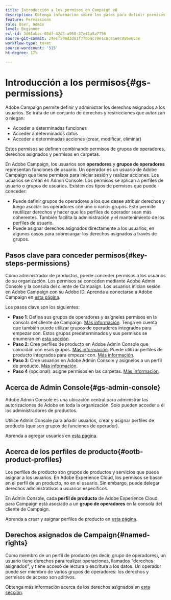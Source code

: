 ```yaml
---
title: Introducción a los permisos en Campaign v8
description: Obtenga información sobre los pasos para definir permisos en Campaign v8
feature: Permissions
role: User, Admin
level: Beginner
exl-id: 3d61abac-03df-42d3-a950-37e41a5a7756
source-git-commit: 24ecf598d3d01f7fb59c70e1c8c81e9c086e653e
workflow-type: tm+mt
source-wordcount: '515'
ht-degree: 17%

---
```


# Introducción a los permisos{#gs-permissions}

Adobe Campaign permite definir y administrar los derechos asignados a los usuarios. Se trata de un conjunto de derechos y restricciones que autorizan o niegan:

* Acceder a determinadas funciones
* Acceder a determinados datos
* Acceder a determinadas acciones (crear, modificar, eliminar)

Estos permisos se definen combinando permisos de grupos de operadores, derechos asignados y permisos en carpetas.

En Adobe Campaign, los usuarios son **operadores** y **grupos de operadores** representan funciones de usuario. Un operador es un usuario de Adobe Campaign que tiene permisos para iniciar sesión y realizar acciones. Los usuarios se crean en Admin Console. Los permisos se aplican a perfiles de usuario o grupos de usuarios. Existen dos tipos de permisos que puede conceder:

* Puede definir grupos de operadores a los que desee atribuir derechos y luego asociar los operadores con uno o varios grupos. Esto permite reutilizar derechos y hacer que los perfiles de operador sean más coherentes. También facilita la administración y el mantenimiento de los perfiles de usuario.
* Puede asignar derechos asignados directamente a los usuarios, en algunos casos para sobrecargar los derechos asignados a través de grupos.

## Pasos clave para conceder permisos{#key-steps-permissions}

Como administrador de productos, puede conceder permisos a los usuarios de su organización. Los permisos se conceden mediante Adobe Admin Console y la consola del cliente de Campaign. Los usuarios inician sesión en Adobe Campaign con su Adobe ID. Aprenda a conectarse a Adobe Campaign en [esta página](connect.md).

Los pasos clave son los siguientes:

* **Paso 1**: Defina sus grupos de operadores y asígneles permisos en la consola del cliente de Campaign. [Más información](manage-permissions.md#create-product-profile).
Tenga en cuenta que también puede utilizar grupos de operadores integrados para empezar con. Estos grupos predeterminados y sus permisos se enumeran en [esta sección](manage-permissions.md#ootb-productprofiles).
* **Paso 2**: Cree perfiles de producto en Adobe Admin Console que coincidan con esos grupos. [Más información](manage-permissions.md#create-product-profile).
Puede utilizar perfiles de producto integrados para empezar con. [Más información](manage-permissions.md#ootb-productprofiles).
* **Paso 3**: Cree usuarios en Adobe Admin Console y asígnelos a un perfil de producto. [Más información](manage-permissions.md#add-users).
* **Paso 4** (opcional): asigne permisos en las carpetas. [Más información](manage-permissions.md#ootb-productprofiles).

## Acerca de Admin Console{#gs-admin-console}

Adobe Admin Console es una ubicación central para administrar las autorizaciones de Adobe en toda la organización. Solo pueden acceder a él los administradores de productos.

Utilice Admin Console para añadir usuarios, crear y asignar perfiles de producto (que son grupos de funciones de operador).

Aprenda a agregar usuarios en [esta página](manage-permissions.md#add-users).

## Acerca de los perfiles de producto{#ootb-product-profiles}

Los perfiles de producto son grupos de productos y servicios que puede asignar a los usuarios. En Adobe Experience Cloud, los permisos se basan en el perfil de un producto, no en el usuario. Sin embargo, puede delegar derechos administrativos a usuarios específicos.

En Admin Console, cada **perfil de producto** de Adobe Experience Cloud para Campaign está asociado a un **grupo de operadores** en la consola del cliente de Campaign.

Aprenda a crear y asignar perfiles de producto en [esta página](manage-permissions.md#create-a-product-profile).

## Derechos asignados de Campaign{#named-rights}

Como miembro de un perfil de producto (es decir, grupo de operadores), un usuario tiene derechos para realizar operaciones, llamados &quot;derechos asignados&quot;, y tiene acceso de lectura o escritura a los datos. Un operador puede ser miembro de varios grupos de operadores: los derechos y permisos de acceso son aditivos.

Obtenga más información acerca de los derechos asignados en [esta sección](manage-permissions.md#use-named-rights).
